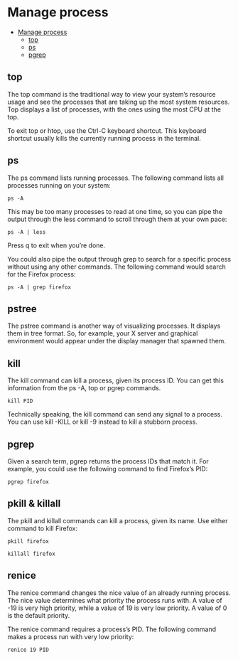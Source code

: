 # Manage process

- [Manage process](#manage-process)
  - [top](#top)
  - [ps](#ps)
  - [pgrep](#pgrep)

## top

The top command is the traditional way to view your system’s resource usage and see the processes that are taking up the most system resources. Top displays a list of processes, with the ones using the most CPU at the top.

To exit top or htop, use the Ctrl-C keyboard shortcut. This keyboard shortcut usually kills the currently running process in the terminal.

## ps

The ps command lists running processes. The following command lists all processes running on your system:

```ps -A```

This may be too many processes to read at one time, so you can pipe the output through the less command to scroll through them at your own pace:

```ps -A | less```

Press q to exit when you’re done.

You could also pipe the output through grep to search for a specific process without using any other commands. The following command would search for the Firefox process:

```ps -A | grep firefox```

## pstree

The pstree command is another way of visualizing processes. It displays them in tree format. So, for example, your X server and graphical environment would appear under the display manager that spawned them.

## kill

The kill command can kill a process, given its process ID. You can get this information from the ps -A, top or pgrep commands.

```kill PID```

Technically speaking, the kill command can send any signal to a process. You can use kill -KILL or kill -9 instead to kill a stubborn process.

## pgrep

Given a search term, pgrep returns the process IDs that match it. For example, you could use the following command to find Firefox’s PID:

```pgrep firefox```

## pkill & killall
The pkill and killall commands can kill a process, given its name. Use either command to kill Firefox:

```pkill firefox```

```killall firefox```

## renice

The renice command changes the nice value of an already running process. The nice value determines what priority the process runs with. A value of -19 is very high priority, while a value of 19 is very low priority. A value of 0 is the default priority.

The renice command requires a process’s PID. The following command makes a process run with very low priority:

```renice 19 PID```